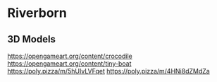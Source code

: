 # Riverborn

## 3D Models

https://opengameart.org/content/crocodile
https://opengameart.org/content/tiny-boat
https://poly.pizza/m/5hUIvLVFqet
https://poly.pizza/m/4HNi8dZMdZa

